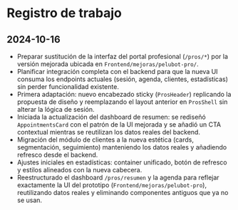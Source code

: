 # Registro de trabajo

## 2024-10-16
- Preparar sustitución de la interfaz del portal profesional (`/pros/*`) por la versión mejorada ubicada en `Frontend/mejoras/pelubot-pro/`.
- Planificar integración completa con el backend para que la nueva UI consuma los endpoints actuales (sesión, agenda, clientes, estadísticas) sin perder funcionalidad existente.
- Primera adaptación: nuevo encabezado sticky (`ProsHeader`) replicando la propuesta de diseño y reemplazando el layout anterior en `ProsShell` sin alterar la lógica de sesión.
- Iniciada la actualización del dashboard de resumen: se rediseñó `AppointmentsCard` con el patrón de la UI mejorada y se añadió un CTA contextual mientras se reutilizan los datos reales del backend.
- Migración del módulo de clientes a la nueva estética (cards, segmentación, seguimiento) manteniendo los datos reales y añadiendo refresco desde el backend.
- Ajustes iniciales en estadísticas: container unificado, botón de refresco y estilos alineados con la nueva cabecera.
- Reestructurado el dashboard `/pros/resumen` y la agenda para reflejar exactamente la UI del prototipo (`Frontend/mejoras/pelubot-pro`), reutilizando datos reales y eliminando componentes antiguos que ya no se usan.
